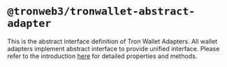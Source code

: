 # `@tronweb3/tronwallet-abstract-adapter`

This is the abstract interface definition of Tron Wallet Adapters. All wallet adapters implement abstract interface to provide unified interface. Please refer to the introduction [here](https://github.com/tronsolution/tronwallet-adapter/blob/main/packages/adapters/adapters/README.md) for detailed properties and methods.
